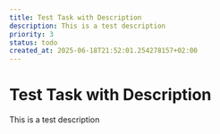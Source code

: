 ```yaml
---
title: Test Task with Description
description: This is a test description
priority: 3
status: todo
created_at: 2025-06-18T21:52:01.254278157+02:00
---
```


# Test Task with Description

This is a test description

